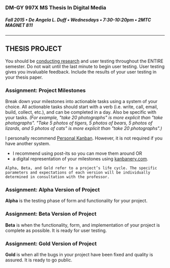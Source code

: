 ### DM-GY 997X MS Thesis In Digital Media
##### Fall 2015 • De Angela L. Duff • Wednesdays • 7:30-10:20pm • 2MTC MAGNET 811 

---

## THESIS PROJECT

You should be [conducting research](dm997X_ms_thesis_research.md) and user testing throughout the ENTIRE semester. Do not wait until the last minute to begin user testing. User testing gives you invaluable feedback. Include the results of your user testing in your thesis paper.

### Assignment: Project Milestones
Break down your milestones into actionable tasks using a system of your choice. All actionable tasks should start with a verb (i.e. write, call, email, build, collect, etc.), and can be completed in a day. Also be specific with your tasks. *(For example, "take 20 photographs" is more explicit than "take photographs". "Take 5 photos of tigers, 5 photos of bears, 5 photos of lizards, and 5 photos of cats" is more explicit than "take 20 photographs".)*

I personally recommend <a href="http://personalkanban.com" target="_blank">Personal Kanban</a>. However, it is not required if you have another system.
<ul>
<li>I recommend using post-its so you can move them around
OR</li>
<li>a digital representation of your milestones using <a href="http://kanbanery.com" target="_blank">kanbanery.com</a>.</li>
</ul>

    Alpha, Beta, and Gold refer to a project’s life cycle. The specific parameters and expectations of each version will be individually determined in consultation with the professor.

### Assignment: Alpha Version of Project
<strong>Alpha</strong> is the testing phase of form and functionality for your project.

### Assignment: Beta Version of Project
<strong>Beta</strong> is when the functionality, form, and implementation of your project is complete as possible. It is ready for user testing.

### Assignment: Gold Version of Project
<strong>Gold</strong> is when all the bugs in your project have been fixed and quality is assured. It is ready to go public.







